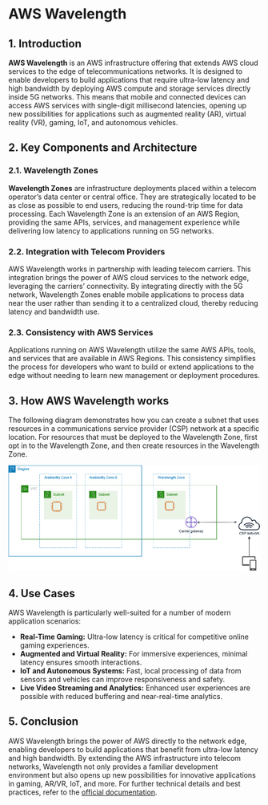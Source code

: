 # AWS Wavelength

## 1. Introduction

**AWS Wavelength** is an AWS infrastructure offering that extends AWS cloud services to the edge of telecommunications networks. It is designed to enable developers to build applications that require ultra-low latency and high bandwidth by deploying AWS compute and storage services directly inside 5G networks. This means that mobile and connected devices can access AWS services with single-digit millisecond latencies, opening up new possibilities for applications such as augmented reality (AR), virtual reality (VR), gaming, IoT, and autonomous vehicles.

## 2. Key Components and Architecture

### 2.1. Wavelength Zones

**Wavelength Zones** are infrastructure deployments placed within a telecom operator’s data center or central office. They are strategically located to be as close as possible to end users, reducing the round-trip time for data processing. Each Wavelength Zone is an extension of an AWS Region, providing the same APIs, services, and management experience while delivering low latency to applications running on 5G networks.

### 2.2. Integration with Telecom Providers

AWS Wavelength works in partnership with leading telecom carriers. This integration brings the power of AWS cloud services to the network edge, leveraging the carriers’ connectivity. By integrating directly with the 5G network, Wavelength Zones enable mobile applications to process data near the user rather than sending it to a centralized cloud, thereby reducing latency and bandwidth use.

### 2.3. Consistency with AWS Services

Applications running on AWS Wavelength utilize the same AWS APIs, tools, and services that are available in AWS Regions. This consistency simplifies the process for developers who want to build or extend applications to the edge without needing to learn new management or deployment procedures.

## 3. How AWS Wavelength works

The following diagram demonstrates how you can create a subnet that uses resources in a communications service provider (CSP) network at a specific location. For resources that must be deployed to the Wavelength Zone, first opt in to the Wavelength Zone, and then create resources in the Wavelength Zone.

![wavelength](../_assets/wavelength.png)
## 4. Use Cases

AWS Wavelength is particularly well-suited for a number of modern application scenarios:

- **Real-Time Gaming:** Ultra-low latency is critical for competitive online gaming experiences.
- **Augmented and Virtual Reality:** For immersive experiences, minimal latency ensures smooth interactions.
- **IoT and Autonomous Systems:** Fast, local processing of data from sensors and vehicles can improve responsiveness and safety.
- **Live Video Streaming and Analytics:** Enhanced user experiences are possible with reduced buffering and near-real-time analytics.

## 5. Conclusion

AWS Wavelength brings the power of AWS directly to the network edge, enabling developers to build applications that benefit from ultra-low latency and high bandwidth. By extending the AWS infrastructure into telecom networks, Wavelength not only provides a familiar development environment but also opens up new possibilities for innovative applications in gaming, AR/VR, IoT, and more. For further technical details and best practices, refer to the [official documentation](https://docs.aws.amazon.com/wavelength/latest/developerguide/what-is-wavelength.html).



